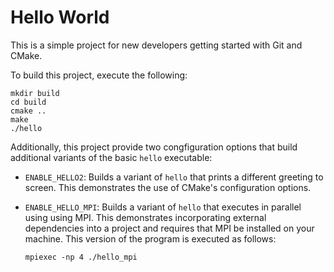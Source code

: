 # Hello World

This is a simple project for new developers getting started with Git and CMake.

To build this project, execute the following:

    mkdir build
    cd build
    cmake ..
    make
    ./hello

Additionally, this project provide two congfiguration options that build additional
variants of the basic `hello` executable:

 * `ENABLE_HELLO2`: Builds a variant of `hello` that prints a different greeting to
   screen. This demonstrates the use of CMake's configuration options.

 * `ENABLE_HELLO_MPI`: Builds a variant of `hello` that executes in parallel using
   using MPI. This demonstrates incorporating external dependencies into a project
   and requires that MPI be installed on your machine. This version of the program
   is executed as follows:

       mpiexec -np 4 ./hello_mpi

